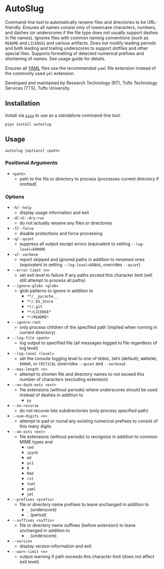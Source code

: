 # AutoSlug

Command-line tool to automatically rename files and directories to be URL-friendly. Ensures all names consist only of lowercase characters, numbers, and dashes (or underscores if the file type does not usually support dashes in file names). Ignores files with common naming conventions (such as `README` and `LICENSE`) and various artifacts. Does not modify leading periods and both leading and trailing underscores to support dotfiles and other special files. Supports formatting of detected numerical prefixes and shortening of names. See usage guide for details.

Ensures all [YAML](https://yaml.org/) files use the recommended `yaml` file extension instead of the commonly used `yml` extension.

Developed and maintained by Research Technology (RT), Tufts Technology Services (TTS), Tufts University.

## Installation

Install via [`pipx`](https://github.com/pypa/pipx) to use as a standalone command-line tool.

```
pipx install autoslug
```

## Usage

```
autoslug [options] <path>
```

### Positional Arguments

- `<path>`
  - path to the file or directory to process (processes current directory if omitted)

### Options

- `-h`/`--help`
  - display usage information and exit
- `-d`/`-n`/`--dry-run`
  - do not actually rename any files or directories
- `-f`/`--force`
  - disable protections and force processing
- `-q`/`--quiet`
  - suppress all output except errors (equivalent to setting `--log-level=ERROR`)
- `-v`/`--verbose`
  - report skipped and ignored paths in addition to renamed ones (equivalent to setting `--log-level=DEBUG`, overrides `--quiet`)
- `--error-limit <n>`
  - set exit level to failure if any paths exceed this character limit (will still attempt to process all paths)
- `--ignore-globs <glob>`
  - glob patterns to ignore in addition to
    - `**/__pycache__`
    - `**/.DS_Store`
    - `**/.git`
    - `**/LICENSE*`
    - `**/README*`
- `--ignore-root`
  - only process children of the specified path (implied when running in current directory)
- `--log-file <path>`
  - log output to specified file (all messages logged to file regardless of log level)
- `--log-level <level>`
  - set the console logging level to one of `DEBUG`, `INFO` (default), `WARNING`, `ERROR`, or `CRITICAL` (overrides `--quiet` and `--verbose`)
- `--max-length <n>`
  - attempt to shorten file and directory names to not exceed this number of characters (excluding extension)
- `--no-dash-exts <ext>`
  - file extensions (without periods) where underscores should be used instead of dashes in addition to
    - `py`
- `--no-recurse`
  - do not recurse into subdirectories (only process specified path)
- `--num-digits <n>`
  - attempt to pad or round any existing numerical prefixes to consist of this many digits
- `--ok-exts <ext>`
  - file extensions (without periods) to recognize in addition to common MIME types and
    - `cmd`
    - `ipynb`
    - `md`
    - `ps1`
    - `R`
    - `Rmd`
    - `rst`
    - `toml`
    - `yaml`
    - `yml`
- `--prefixes <prefix>`
  - file or directory name prefixes to leave unchanged in addition to
    - `_` (underscore)
    - `.` (period)
- `--suffixes <suffix>`
  - file or directory name suffixes (before extension) to leave unchanged in addition to
    - `_` (underscore)
- `--version`
  - display version information and exit
- `--warn-limit <n>`
  - output warning if path exceeds this character limit (does not affect exit level)
